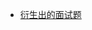 <!--
 * @Author: your name
 * @Date: 2020-07-27 22:05:34
 * @LastEditTime: 2020-07-27 22:09:20
 * @LastEditors: Please set LastEditors
 * @Description: In User Settings Edit
 * @FilePath: \vue-source-code\README.md
-->

- [衍生出的面试题](https://github.com/yayxs/vue-source-code/blob/master/docs/%E8%A1%8D%E7%94%9F%E5%87%BA%E7%9A%84%E9%9D%A2%E8%AF%95%E9%A2%98.md)
